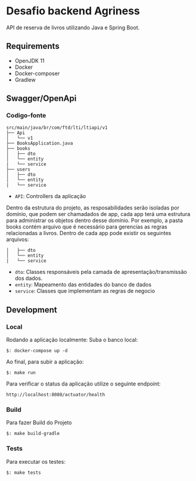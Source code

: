 # Desafio backend Agriness

API de reserva de livros utilizando Java e Spring Boot.

## Requirements
  - OpenJDK 11
  - Docker
  - Docker-composer
  - Gradlew

## Swagger/OpenApi


### Codigo-fonte
```
src/main/java/br/com/ftd/lti/ltiapi/v1
├── Api
│   └── v1
├── BooksApplication.java
├── books
│   ├── dto
│   └── entity
|   └── service
├── users
│   ├── dto
│   └── entity
|   └── service
```

* `API`: Controllers da aplicação

Dentro da estrutura do projeto, as resposabilidades serão isoladas por domínio, que podem ser chamadados de app, cada app terá uma estrutura para administrar os objetos dentro desse domínio. Por exemplo, a pasta books contém arquivo que é necessário para gerencias as regras relacionadas a livros.
Dentro de cada app pode existir os seguintes arquivos:
```
│   ├── dto
│   └── entity
|   └── service
```
* `dto`: Classes responsáveis pela camada de apresentação/transmissão dos dados.
* `entity`: Mapeamento das entidades do banco de dados
* `service`: Classes que implementam as regras de negocio

## Development

### Local
Rodando a aplicação localmente:
Suba o banco local:
```
$: docker-compose up -d
```
Ao final, para subir a aplicação:
```
$: make run
```

Para verificar o status da aplicação utilize o seguinte endpoint:

```
http://localhost:8080/actuator/health
```

### Build
Para fazer Build do Projeto
```
$: make build-gradle
```

### Tests
Para executar os testes:

```
$: make tests
```